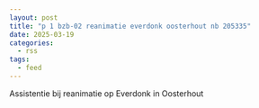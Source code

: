 ```yaml
---
layout: post
title: "p 1 bzb-02 reanimatie everdonk oosterhout nb 205335"
date: 2025-03-19
categories: 
  - rss
tags: 
  - feed
---
```


Assistentie bij reanimatie op Everdonk in Oosterhout
